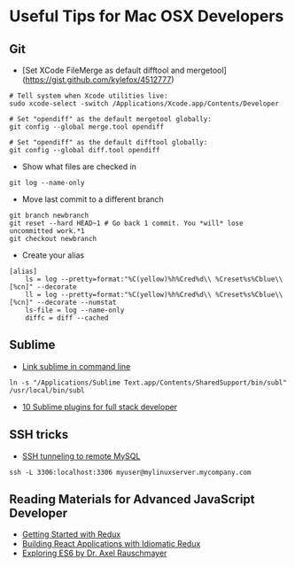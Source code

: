 # Useful Tips for Mac OSX Developers

## Git
- [Set XCode FileMerge as default difftool and mergetool] (https://gist.github.com/kylefox/4512777)
```
# Tell system when Xcode utilities live:
sudo xcode-select -switch /Applications/Xcode.app/Contents/Developer

# Set "opendiff" as the default mergetool globally:
git config --global merge.tool opendiff

# Set "opendiff" as the default difftool globally:
git config --global diff.tool opendiff
```

- Show what files are checked in 
```
git log --name-only
```

- Move last commit to a different branch
```
git branch newbranch
git reset --hard HEAD~1 # Go back 1 commit. You *will* lose uncommitted work.*1
git checkout newbranch
```

- Create your alias
```
[alias]
    ls = log --pretty=format:"%C(yellow)%h%Cred%d\\ %Creset%s%Cblue\\ [%cn]" --decorate
    ll = log --pretty=format:"%C(yellow)%h%Cred%d\\ %Creset%s%Cblue\\ [%cn]" --decorate --numstat
    ls-file = log --name-only
    diffc = diff --cached
```

## Sublime
- [Link sublime in command line](http://stackoverflow.com/questions/16199581/opening-sublime-text-on-command-line-as-subl-on-mac-os)
```
ln -s "/Applications/Sublime Text.app/Contents/SharedSupport/bin/subl" /usr/local/bin/subl
```
- [10 Sublime plugins for full stack developer](https://www.sitepoint.com/10-essential-sublime-text-plugins-full-stack-developer/)

## SSH tricks
- [SSH tunneling to remote MySQL](http://stackoverflow.com/questions/22639188/how-can-i-use-ssh-tunneling-to-connect-to-a-remote-mysql-server)
```
ssh -L 3306:localhost:3306 myuser@mylinuxserver.mycompany.com
```

## Reading Materials for Advanced JavaScript Developer
- [Getting Started with Redux](https://egghead.io/courses/getting-started-with-redux)
- [Building React Applications with Idiomatic Redux](https://egghead.io/courses/building-react-applications-with-idiomatic-redux)
- [Exploring ES6 by Dr. Axel Rauschmayer](http://exploringjs.com/es6/)
